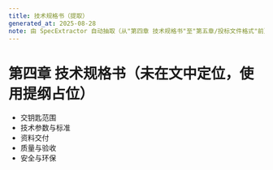 ```yaml
---
title: 技术规格书（提取）
generated_at: 2025-08-28
note: 由 SpecExtractor 自动抽取（从"第四章 技术规格书"至"第五章/投标文件格式"前）
---
```


# 第四章 技术规格书（未在文中定位，使用提纲占位）

- 交钥匙范围
- 技术参数与标准
- 资料交付
- 质量与验收
- 安全与环保

